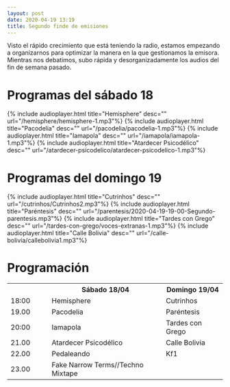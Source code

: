 ```yaml
---
layout: post
date: 2020-04-19 13:19
title: Segundo finde de emisiones
---
```


Visto el rápido crecimiento que está teniendo la radio, estamos empezando a organizarnos para optimizar la manera en la que gestionamos la emisora. Mientras nos debatimos, subo rápida y desorganizadamente los audios del fin de semana pasado.

<!--more-->


# Programas del sábado 18
{% include audioplayer.html title="Hemisphere" desc="" url="/hemisphere/hemisphere-1.mp3"%}
{% include audioplayer.html title="Pacodelia" desc="" url="/pacodelia/pacodelia-1.mp3"%}
{% include audioplayer.html title="Iamapola" desc="" url="/iamapola/iamapola-1.mp3"%}
{% include audioplayer.html title="Atardecer Psicodélico" desc="" url="/atardecer-psicodelico/atardecer-psicodelico-1.mp3"%}

# Programas del domingo 19
{% include audioplayer.html title="Cutrinhos" desc="" url="/cutrinhos/Cutrinhos2.mp3"%}
{% include audioplayer.html title="Paréntesis" desc="" url="/parentesis/2020-04-19-19-00-Segundo-parentesis.mp3"%}
{% include audioplayer.html title="Tardes con Grego" desc="" url="/tardes-con-grego/voces-extranas-1.mp3"%}
{% include audioplayer.html title="Calle Bolivia" desc="" url="/calle-bolivia/callebolivia1.mp3"%}

# Programación
<div class="tablecontainer">
<table>
    <tr>
     <th style="width:80px;"></th>
    <th>Sábado 18/04<br></th>
    <th>Domingo 19/04<br></th>
  </tr>
  <tr>
    <td>18:00</td>
    <td>Hemisphere</td>
    <td>Cutrinhos</td>
  </tr>
  <tr>
    <td>19.00</td>
    <td>Pacodelia</td>
    <td>Paréntesis</td>
  </tr>
  <tr>
    <td>20:00</td>
    <td>Iamapola</td>
    <td>Tardes con Grego</td>
  </tr>
  <tr>
   <td>21.00</td>
   <td>Atardecer Psicodélico</td>
   <td>Calle Bolivia</td>
  </tr>
  <tr>
    <td>22.00</td>
    <td>Pedaleando</td>
    <td>Kf1</td>
  </tr>
  <tr>
  <td>23.00</td>
  <td>Fake Narrow Terms//Techno Mixtape</td> 
  <td></td>
  </tr>
</table>
</div>
